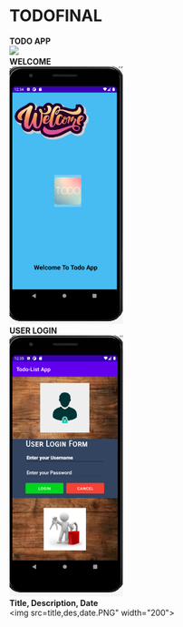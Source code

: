 # TODOFINAL
<b>TODO APP</b>
<br/>
<img src="todogifff.gif" width="500">
</br>
<b>WELCOME</b>
<br/>
<img src="welcome.png" width="200">
</br>
<b>USER LOGIN </b>
<br/>
<img src="userlogin.png" width="200">
</br>
<b>Title, Description, Date</b>
<br/>
<img src=title,des,date.PNG" width="200">
</br>
